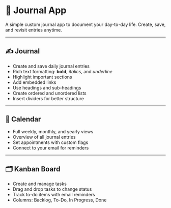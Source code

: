 # 📓 Journal App

A simple custom journal app to document your day-to-day life. Create, save, and revisit entries anytime.

---

## ✍️ Journal

- Create and save daily journal entries  
- Rich text formatting: **bold**, *italics*, and _underline_  
- Highlight important sections  
- Add embedded links  
- Use headings and sub-headings  
- Create ordered and unordered lists  
- Insert dividers for better structure  

---

## 📆 Calendar

- Full weekly, monthly, and yearly views  
- Overview of all journal entries  
- Set appointments with custom flags  
- Connect to your email for reminders  

---

## 🗂️ Kanban Board

- Create and manage tasks
- Drag and drop tasks to change status
- Track to-do items with email reminders  
- Columns: Backlog, To-Do, In Progress, Done  
